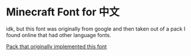 # Minecraft Font for 中文



idk, but this font was originally from google and then taken out of a pack I found online that had other language fonts.

[Pack that originally implemented this font](https://www.planetminecraft.com/texture-pack/modern-font-pack-modernize-the-font-of-minecraft-and-make-it-smooth-and-beautiful/)
